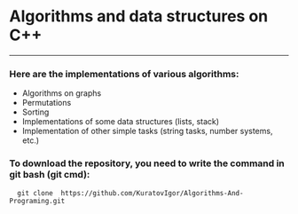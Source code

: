 # Algorithms and data structures on C++
---
### Here are the implementations of various algorithms:
- Algorithms on graphs
- Permutations
- Sorting
- Implementations of some data structures (lists, stack)
- Implementation of other simple tasks (string tasks, number systems, etc.)
### To download the repository, you need to write the command in git bash (git cmd):
      git clone  https://github.com/KuratovIgor/Algorithms-And-Programing.git
